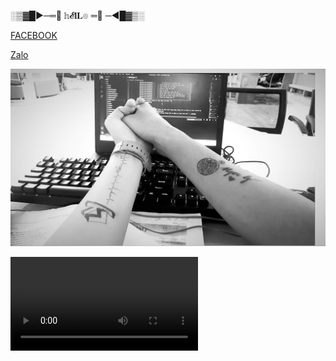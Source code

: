 ░▒▓█►─═💎  𝕙𝓔𝐥𝐋๏ ═💎 ─◄█▓▒░

[FACEBOOK](https://www.facebook.com/NhanCoder6311)

[Zalo](https://anotepad.com/notes/ar4bnyqp)

![alt tag](https://github.com/NguyenHuuNhan1912/NguyenHuuNhan1912/blob/main/IMG_1625503407938_1625503437202.jpg) 

![alt tag](https://github.com/NguyenHuuNhan1912/NguyenHuuNhan1912/blob/main/VIDEO_DOWNLOAD_1625032395037.mp4)



